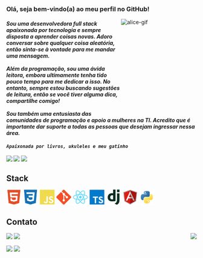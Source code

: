  <h3>Olá, seja bem-vindo(a) ao meu perfil no GitHub!</h3>
 <img src="https://mir-s3-cdn-cf.behance.net/project_modules/disp/8ce4e7111165503.5ffcee08c0691.gif" width="200" height="250" border="0" alt="alice-gif" align='right'/>

 <h5>Sou uma desenvolvedora full stack apaixonada por tecnologia e sempre disposta a aprender coisas novas. Adoro conversar sobre qualquer coisa aleatória, então sinta-se à vontade para me mandar uma mensagem.
</br>
</br>
Além da programação, sou uma ávida leitora, embora ultimamente tenha tido pouco tempo para me dedicar a isso. No entanto, sempre estou buscando sugestões de leitura, então se você tiver alguma dica, compartilhe comigo!
</br>
</br>
Sou também uma entusiasta das comunidades de programação e apoio a mulheres na TI. Acredito que é importante dar suporte a todas as pessoas que desejam ingressar nessa área.
</br>
</br>
<div style="display: inline_block">
  <code>Apaixonada por livros, ukuleles e meu gatinho</code>
</div>

  <br>
 <div style="display: inline_block">
  <img src="https://em-content.zobj.net/thumbs/120/lg/307/guitar_1f3b8.png" widht="40" height="40"/>
  <img src="https://em-content.zobj.net/thumbs/120/apple/354/books_1f4da.png" widht="40" height="40"/>
  <img src="https://em-content.zobj.net/thumbs/120/twitter/348/cat-face_1f431.png" widht="40" height="40"/>
 </div>
</div>

 <h2>Stack</h2>

  <!--ts-->
   <div style="display: inline_block">
     <img src="https://github.com/devicons/devicon/blob/master/icons/html5/html5-plain.svg" widht="35" height="40"/>
     <img src="https://github.com/devicons/devicon/blob/master/icons/css3/css3-plain.svg" widht="35" height="40"/>
     <img src="https://github.com/devicons/devicon/blob/master/icons/javascript/javascript-plain.svg" widht="35" height="40"/>
     <img src="https://github.com/devicons/devicon/blob/master/icons/git/git-original.svg" widht="35" height="40"/>
     <img src="https://github.com/devicons/devicon/blob/master/icons/react/react-original.svg" widht="35" height="40"/>
     <img src="https://github.com/devicons/devicon/blob/master/icons/typescript/typescript-original.svg" widht="35" height="40"/>
     <img src="https://github.com/devicons/devicon/blob/master/icons/django/django-plain.svg" widht="35" height="40"/>
     <img src="https://github.com/devicons/devicon/blob/master/icons/angularjs/angularjs-original.svg" widht="35" height="40"/>
     <img src="https://github.com/devicons/devicon/blob/master/icons/python/python-original.svg" widht="35" height="40"/>
   </div
  <!--te-->
   
 <h2>Contato</h2>

<p align="left">
  <a href="mailto:avss2@cin.ufpe.br" alt="Gmail">
  <img src="https://img.shields.io/badge/-Gmail-FF0000?style=flat-square&logo=Gmail&logoColor=white&link=mailto:avss2@cin.ufpe.br/" widht="30" height="25"/></a>

  <a href="https://www.linkedin.com/in/alice-salessilva/" alt="Linkedin">
  <img src="https://img.shields.io/badge/-Linkedin-0e76a8?style=flat-square&logo=Linkedin&logoColor=white&link=https://www.linkedin.com/in/alice-salessilva/" widht="30" height="25"/></a>
 
 <img src="https://img.shields.io/static/v1?label=Overview&message=AliceSales&?color=894961style=for-the-badge&logo=GitHub" align="right">
</p>
 
 
<div style="display: inline_block">
  <img src="https://github-readme-stats.vercel.app/api?username=alicesales&show_icons=true" widht="250" height="180"/>
  <img src="https://github-readme-stats.vercel.app/api/top-langs/?username=alicesales&layout=compact&)](https://github.com/AliceSales/alicesales/blob/main/README.md" widht="250" height="180"/>
</div>

<!--
**AliceSales/alicesales** is a ✨ _special_ ✨ repository because its `README.md` (this file) appears on your GitHub profile.

Here are some ideas to get you started:

- 🔭 I’m currently working on ...
- 🌱 I’m currently learning ...
- 👯 I’m looking to collaborate on ...
- 🤔 I’m looking for help with ...
- 💬 Ask me about ...
- 📫 How to reach me: ...
- 😄 Pronouns: ...
- ⚡ Fun fact: ...
-->
